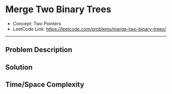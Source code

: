 # Merge Two Binary Trees

- Concept: Two Pointers
- LeetCode Link: https://leetcode.com/problems/merge-two-binary-trees/

---

## Problem Description

## Solution

## Time/Space Complexity

